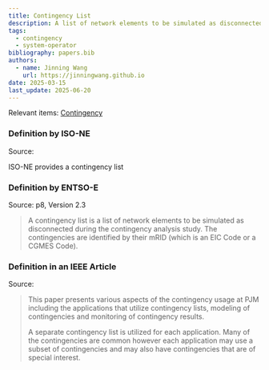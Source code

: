 ```yaml
---
title: Contingency List
description: A list of network elements to be simulated as disconnected.
tags:
  - contingency
  - system-operator
bibliography: papers.bib
authors:
  - name: Jinning Wang
    url: https://jinningwang.github.io
date: 2025-03-15
last_update: 2025-06-20
---
```


Relevant items: [Contingency](/wiki/contingency)

### Definition by ISO-NE

Source: <d-cite key="isone2024op19j"></d-cite>

ISO-NE provides a contingency list

### Definition by ENTSO-E

Source: <d-cite key="entsoe2019crac"></d-cite> p8, Version 2.3

> A contingency list is a list of network elements to be simulated as disconnected during the contingency analysis study. The contingencies are identified by their mRID (which is an EIC Code or a CGMES Code).

### Definition in an IEEE Article

Source: <d-cite key="baranowski2012operational"></d-cite>

> This paper presents various aspects of the contingency usage at PJM including the applications that utilize contingency lists, modeling of contingencies and monitoring of contingency results.
>
> A separate contingency list is utilized for each application.
> Many of the contingencies are common however each application may use a subset of contingencies and may also have contingencies that are of special interest.
